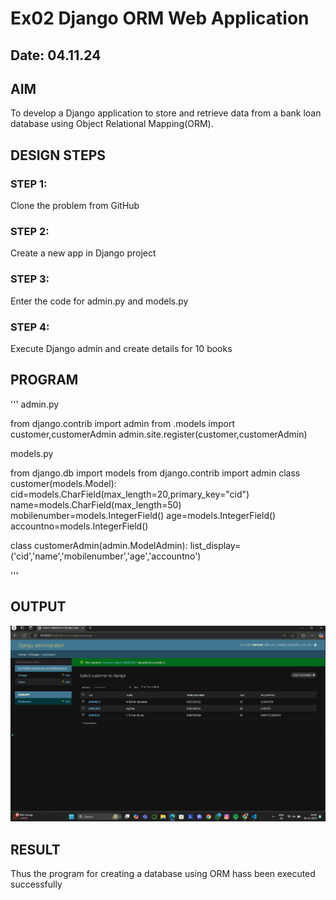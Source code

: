 # Ex02 Django ORM Web Application
## Date: 04.11.24

## AIM
To develop a Django application to store and retrieve data from a bank loan database using Object Relational Mapping(ORM).


## DESIGN STEPS

### STEP 1:
Clone the problem from GitHub

### STEP 2:
Create a new app in Django project

### STEP 3:
Enter the code for admin.py and models.py

### STEP 4:
Execute Django admin and create details for 10 books

## PROGRAM
'''
admin.py

from django.contrib import admin
from .models import customer,customerAdmin
admin.site.register(customer,customerAdmin)

models.py

from django.db import models
from django.contrib import admin
class customer(models.Model):
  cid=models.CharField(max_length=20,primary_key="cid")
  name=models.CharField(max_length=50)
  mobilenumber=models.IntegerField()
  age=models.IntegerField()
  accountno=models.IntegerField()


class customerAdmin(admin.ModelAdmin):
    list_display=('cid','name','mobilenumber','age','accountno')

'''

## OUTPUT
![alt text](<Screenshot 2024-11-04 090026.png>)


## RESULT
Thus the program for creating a database using ORM hass been executed successfully
